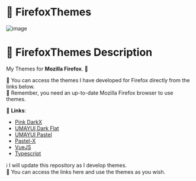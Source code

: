 # 🦊 FirefoxThemes
![image](https://i.imgur.com/jDk0jyC.png)<br>
# 📓 FirefoxThemes Description
My Themes for **Mozilla Firefox**. 🦊

🎨 You can access the themes I have developed for Firefox directly from the links below.<br>
💛 Remember, you need an up-to-date Mozilla Firefox browser to use themes.

🔗 **Links**:
- [Pink DarkX](https://addons.mozilla.org/tr/firefox/addon/pink-darkx/)
- [UMAYUI Dark Flat](https://addons.mozilla.org/tr/firefox/addon/umayui-dark-flat/)
- [UMAYUI Pastel](https://addons.mozilla.org/tr/firefox/addon/umayui-pastel/)
- [Pastel-X](https://addons.mozilla.org/tr/firefox/addon/pastel-x/)
- [VueJS](https://addons.mozilla.org/tr/firefox/addon/vuejs/)
- [Typescript](https://addons.mozilla.org/tr/firefox/addon/typescript/)

ℹ️ I will update this repository as I develop themes. <br>💛 You can access the links here and use the themes as you wish.
